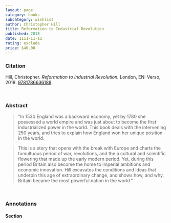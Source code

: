 ```yaml
---
layout: page
category: books
subcategory: wishlist
author: Christopher Hill
title: Reformation to Industrial Revolution
published: 2018
date: 1111-11-11
rating: exclude
price: $40.00
---
```


### Citation

Hill, Christopher. *Reformation to Industrial Revolution.* London, EN: Verso, 2018. [9781786636188](https://www.versobooks.com/en-ca/products/674-reformation-to-industrial-revolution).

<br>

### Abstract

> "In 1530 England was a backward economy, yet by 1780 she possessed a world empire and was just about to become the first industrialized power in the world. This book deals with the intervening 250 years, and tries to explain how England won her unique position in the world.

> This is a story that opens with the break with Europe and charts the tumultuous period of war, revolutions, and the a cultural and scientific flowering that made up the early modern period. Yet, during this period Britain also become the home to imperial ambitions and economic innovation. Hill excavates the conditions and ideas that underpin this age of extraordinary change, and shows how, and why, Britain became the most powerful nation in the world."

<br>

### Annotations

#### Section

<br>

